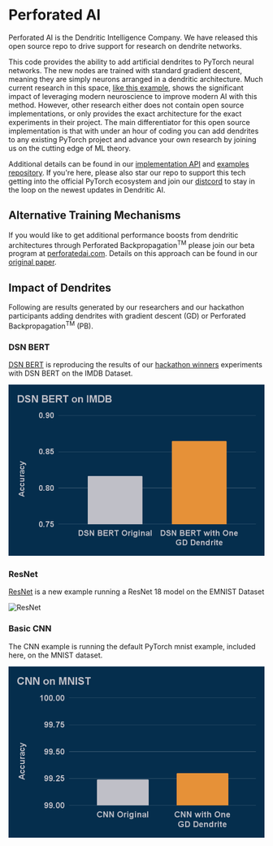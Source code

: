 # Perforated AI
Perforated AI is the Dendritic Intelligence Company.  We have released this open source repo to drive support for research on dendrite networks.

This code provides the ability to add artificial dendrites to PyTorch neural networks.  The new nodes are trained with standard gradient descent, meaning they are simply neurons arranged in a dendritic 
architecture.  Much current research in this space, [like this example](https://www.nature.com/articles/s41467-025-56297-9), shows the significant impact of leveraging modern neuroscience to improve 
modern AI with this method. However, other research either does not contain open source implementations, or only provides the exact architecture for the exact experiments in their project. The main 
differentiator for this open source implementation is that with under an hour of coding you can add dendrites to any existing PyTorch project and advance your own research by joining us on the cutting 
edge of ML theory.

Additional details can be found in our [implementation API](https://github.com/PerforatedAI/PerforatedAI-API) and [examples repository](https://github.com/RorryB/PAI-Working-Examples).  If you're here, 
please also star our repo to support this tech getting into the official PyTorch ecosystem and join our [distcord](https://discord.gg/Fgw3FG3Hzt) to stay in the loop on the newest updates in Dendritic 
AI.

## Alternative Training Mechanisms

If you would like to get additional performance boosts from dendritic architectures through Perforated Backpropagation<sup>TM</sup> please join our beta program at 
[perforatedai.com](www.perforatedai.com/premium-registration).  Details on this approach can be found in our [original paper](https://arxiv.org/pdf/2501.18018).

## Impact of Dendrites

Following are results generated by our researchers and our hackathon participants adding dendrites with gradient descent (GD) or Perforated Backpropagation<sup>TM</sup> (PB).

### DSN BERT

[DSN BERT](https://github.com/PerforatedAI/PerforatedAI-Examples/tree/master/libraryExamples/huggingface/BERT) is reproducing the results of our [hackathon 
winners](https://www.perforatedai.com/natural-language-processing-3-25) experiments with DSN BERT on the IMDB Dataset.

![BERT](BERT.png "BERT")

### ResNet 

[ResNet](https://github.com/PerforatedAI/PerforatedAI-Examples/tree/master/otherExamples/resNet) is a new example running a ResNet 18 model on the EMNIST Dataset

![ResNet](ResNet.png "ResNet")

### Basic CNN

The CNN example is running the default PyTorch mnist example, included here, on the MNIST dataset.

![CNN](CNN.png "ResNet")


